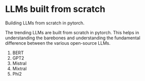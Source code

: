 # LLMs built from scratch

Building LLMs from scratch in pytorch.

The trending LLMs are built from scratch in pytorch. This helps in understanding the barebones and understanding the fundamental difference between the various open-source LLMs.

1. BERT
2. GPT2
3. Mistral
4. Mixtral
5. Phi2
